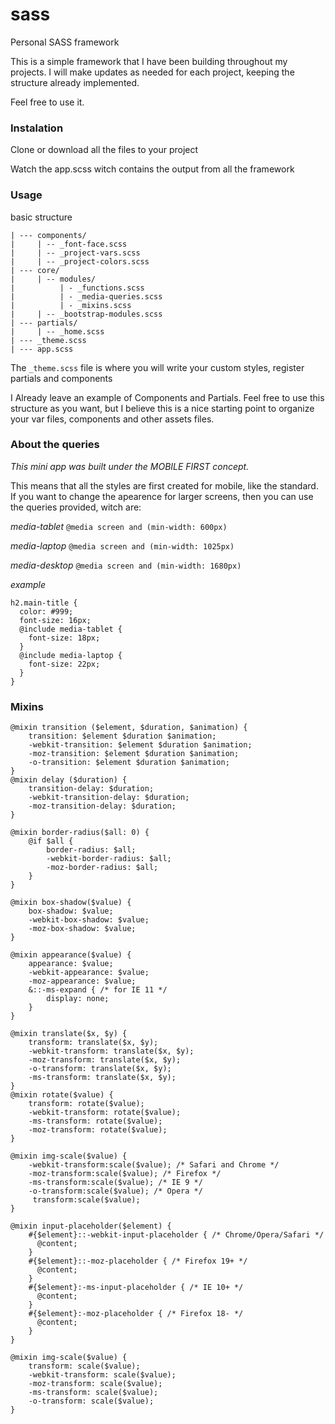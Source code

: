 # sass
Personal SASS framework 

This is a simple framework that I have been building throughout my projects. I will make updates as needed for each project, keeping the structure already implemented.

Feel free to use it.

### Instalation

Clone or download all the files to your project

Watch the app.scss witch contains the output from all the framework

### Usage

basic structure

```
| --- components/
|     | -- _font-face.scss
|     | -- _project-vars.scss
|     | -- _project-colors.scss
| --- core/
|     | -- modules/
|          | - _functions.scss
|          | - _media-queries.scss
|          | - _mixins.scss
|     | -- _bootstrap-modules.scss
| --- partials/
|     | -- _home.scss
| --- _theme.scss
| --- app.scss
```

The `_theme.scss` file is where you will write your custom styles, register partials and components

I Already leave an example of Components and Partials. Feel free to use this structure as you want, but I believe this is a nice starting point to organize your var files, components and other assets files.

### About the queries
_This mini app was built under the MOBILE FIRST concept._ 

This means that all the styles are first created for mobile, like the standard. If you want to change the apearence for larger screens, then you can use the queries provided, witch are:

_media-tablet_ `@media screen and (min-width: 600px)`

_media-laptop_ `@media screen and (min-width: 1025px)`

_media-desktop_ `@media screen and (min-width: 1680px)`

*example*

```
h2.main-title {
  color: #999;
  font-size: 16px;
  @include media-tablet {
    font-size: 18px;
  }
  @include media-laptop {
    font-size: 22px;
  }
}
```


### Mixins

```
@mixin transition ($element, $duration, $animation) {
    transition: $element $duration $animation;
    -webkit-transition: $element $duration $animation;
    -moz-transition: $element $duration $animation;
    -o-transition: $element $duration $animation;
}
@mixin delay ($duration) {
    transition-delay: $duration;
    -webkit-transition-delay: $duration;
    -moz-transition-delay: $duration;
}

@mixin border-radius($all: 0) {
    @if $all {
        border-radius: $all;
        -webkit-border-radius: $all;
        -moz-border-radius: $all;
    }
}

@mixin box-shadow($value) {
    box-shadow: $value;
    -webkit-box-shadow: $value;
    -moz-box-shadow: $value;
}

@mixin appearance($value) {
    appearance: $value;
    -webkit-appearance: $value;
    -moz-appearance: $value;
    &::-ms-expand { /* for IE 11 */
        display: none;
    }
}

@mixin translate($x, $y) {
    transform: translate($x, $y);
    -webkit-transform: translate($x, $y);
    -moz-transform: translate($x, $y);
    -o-transform: translate($x, $y);
    -ms-transform: translate($x, $y);
}
@mixin rotate($value) {
    transform: rotate($value);
    -webkit-transform: rotate($value);
    -ms-transform: rotate($value);
    -moz-transform: rotate($value);
}

@mixin img-scale($value) {
    -webkit-transform:scale($value); /* Safari and Chrome */
    -moz-transform:scale($value); /* Firefox */
    -ms-transform:scale($value); /* IE 9 */
    -o-transform:scale($value); /* Opera */
     transform:scale($value);
}

@mixin input-placeholder($element) {
    #{$element}::-webkit-input-placeholder { /* Chrome/Opera/Safari */
      @content;
    }
    #{$element}::-moz-placeholder { /* Firefox 19+ */
      @content;
    }
    #{$element}:-ms-input-placeholder { /* IE 10+ */
      @content;
    }
    #{$element}:-moz-placeholder { /* Firefox 18- */
      @content;
    }
}

@mixin img-scale($value) {
    transform: scale($value);
    -webkit-transform: scale($value);
    -moz-transform: scale($value);
    -ms-transform: scale($value);
    -o-transform: scale($value);
}
```


